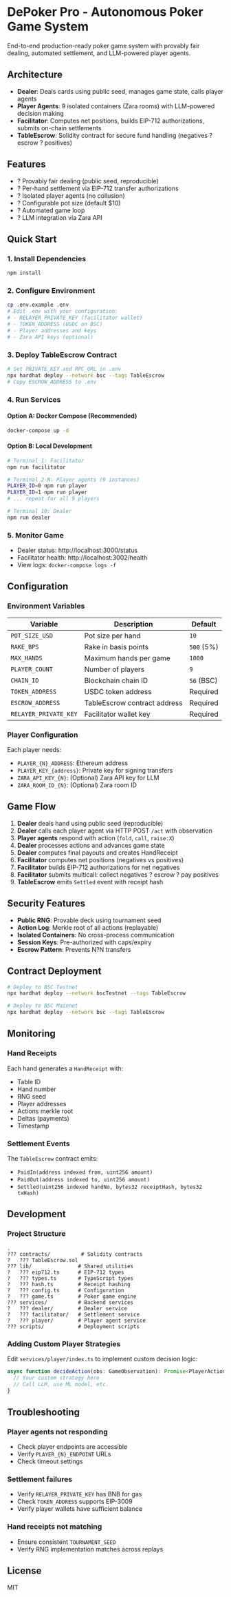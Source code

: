 # DePoker Pro - Autonomous Poker Game System

End-to-end production-ready poker game system with provably fair dealing, automated settlement, and LLM-powered player agents.

## Architecture

- **Dealer**: Deals cards using public seed, manages game state, calls player agents
- **Player Agents**: 9 isolated containers (Zara rooms) with LLM-powered decision making
- **Facilitator**: Computes net positions, builds EIP-712 authorizations, submits on-chain settlements
- **TableEscrow**: Solidity contract for secure fund handling (negatives ? escrow ? positives)

## Features

- ? Provably fair dealing (public seed, reproducible)
- ? Per-hand settlement via EIP-712 transfer authorizations
- ? Isolated player agents (no collusion)
- ? Configurable pot size (default $10)
- ? Automated game loop
- ? LLM integration via Zara API

## Quick Start

### 1. Install Dependencies

```bash
npm install
```

### 2. Configure Environment

```bash
cp .env.example .env
# Edit .env with your configuration:
# - RELAYER_PRIVATE_KEY (facilitator wallet)
# - TOKEN_ADDRESS (USDC on BSC)
# - Player addresses and keys
# - Zara API keys (optional)
```

### 3. Deploy TableEscrow Contract

```bash
# Set PRIVATE_KEY and RPC_URL in .env
npx hardhat deploy --network bsc --tags TableEscrow
# Copy ESCROW_ADDRESS to .env
```

### 4. Run Services

#### Option A: Docker Compose (Recommended)

```bash
docker-compose up -d
```

#### Option B: Local Development

```bash
# Terminal 1: Facilitator
npm run facilitator

# Terminal 2-N: Player agents (9 instances)
PLAYER_ID=0 npm run player
PLAYER_ID=1 npm run player
# ... repeat for all 9 players

# Terminal 10: Dealer
npm run dealer
```

### 5. Monitor Game

- Dealer status: http://localhost:3000/status
- Facilitator health: http://localhost:3002/health
- View logs: `docker-compose logs -f`

## Configuration

### Environment Variables

| Variable | Description | Default |
|----------|-------------|---------|
| `POT_SIZE_USD` | Pot size per hand | `10` |
| `RAKE_BPS` | Rake in basis points | `500` (5%) |
| `MAX_HANDS` | Maximum hands per game | `1000` |
| `PLAYER_COUNT` | Number of players | `9` |
| `CHAIN_ID` | Blockchain chain ID | `56` (BSC) |
| `TOKEN_ADDRESS` | USDC token address | Required |
| `ESCROW_ADDRESS` | TableEscrow contract address | Required |
| `RELAYER_PRIVATE_KEY` | Facilitator wallet key | Required |

### Player Configuration

Each player needs:
- `PLAYER_{N}_ADDRESS`: Ethereum address
- `PLAYER_KEY_{address}`: Private key for signing transfers
- `ZARA_API_KEY_{N}`: (Optional) Zara API key for LLM
- `ZARA_ROOM_ID_{N}`: (Optional) Zara room ID

## Game Flow

1. **Dealer** deals hand using public seed (reproducible)
2. **Dealer** calls each player agent via HTTP POST `/act` with observation
3. **Player agents** respond with action (`fold`, `call`, `raise:X`)
4. **Dealer** processes actions and advances game state
5. **Dealer** computes final payouts and creates HandReceipt
6. **Facilitator** computes net positions (negatives vs positives)
7. **Facilitator** builds EIP-712 authorizations for net negatives
8. **Facilitator** submits multicall: collect negatives ? escrow ? pay positives
9. **TableEscrow** emits `Settled` event with receipt hash

## Security Features

- **Public RNG**: Provable deck using tournament seed
- **Action Log**: Merkle root of all actions (replayable)
- **Isolated Containers**: No cross-process communication
- **Session Keys**: Pre-authorized with caps/expiry
- **Escrow Pattern**: Prevents N?N transfers

## Contract Deployment

```bash
# Deploy to BSC Testnet
npx hardhat deploy --network bscTestnet --tags TableEscrow

# Deploy to BSC Mainnet
npx hardhat deploy --network bsc --tags TableEscrow
```

## Monitoring

### Hand Receipts

Each hand generates a `HandReceipt` with:
- Table ID
- Hand number
- RNG seed
- Player addresses
- Actions merkle root
- Deltas (payments)
- Timestamp

### Settlement Events

The `TableEscrow` contract emits:
- `PaidIn(address indexed from, uint256 amount)`
- `PaidOut(address indexed to, uint256 amount)`
- `Settled(uint256 indexed handNo, bytes32 receiptHash, bytes32 txHash)`

## Development

### Project Structure

```
.
??? contracts/          # Solidity contracts
?   ??? TableEscrow.sol
??? lib/               # Shared utilities
?   ??? eip712.ts      # EIP-712 types
?   ??? types.ts       # TypeScript types
?   ??? hash.ts        # Receipt hashing
?   ??? config.ts      # Configuration
?   ??? game.ts        # Poker game engine
??? services/          # Backend services
?   ??? dealer/        # Dealer service
?   ??? facilitator/   # Settlement service
?   ??? player/        # Player agent service
??? scripts/           # Deployment scripts
```

### Adding Custom Player Strategies

Edit `services/player/index.ts` to implement custom decision logic:

```typescript
async function decideAction(obs: GameObservation): Promise<PlayerAction> {
  // Your custom strategy here
  // Call LLM, use ML model, etc.
}
```

## Troubleshooting

### Player agents not responding
- Check player endpoints are accessible
- Verify `PLAYER_{N}_ENDPOINT` URLs
- Check timeout settings

### Settlement failures
- Verify `RELAYER_PRIVATE_KEY` has BNB for gas
- Check `TOKEN_ADDRESS` supports EIP-3009
- Verify player wallets have sufficient balance

### Hand receipts not matching
- Ensure consistent `TOURNAMENT_SEED`
- Verify RNG implementation matches across replays

## License

MIT
